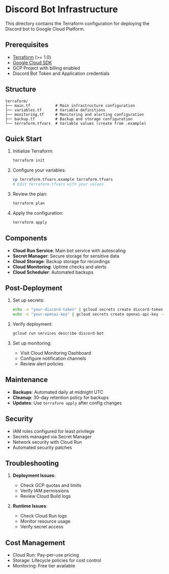 # Discord Bot Infrastructure

This directory contains the Terraform configuration for deploying the Discord bot to Google Cloud Platform.

## Prerequisites

- [Terraform](https://www.terraform.io/downloads.html) (>= 1.0)
- [Google Cloud SDK](https://cloud.google.com/sdk/docs/install)
- GCP Project with billing enabled
- Discord Bot Token and Application credentials

## Structure

```
terraform/
├── main.tf           # Main infrastructure configuration
├── variables.tf      # Variable definitions
├── monitoring.tf     # Monitoring and alerting configuration
├── backup.tf         # Backup and storage configuration
└── terraform.tfvars  # Variable values (create from .example)
```

## Quick Start

1. Initialize Terraform:
   ```bash
   terraform init
   ```

2. Configure your variables:
   ```bash
   cp terraform.tfvars.example terraform.tfvars
   # Edit terraform.tfvars with your values
   ```

3. Review the plan:
   ```bash
   terraform plan
   ```

4. Apply the configuration:
   ```bash
   terraform apply
   ```

## Components

- **Cloud Run Service**: Main bot service with autoscaling
- **Secret Manager**: Secure storage for sensitive data
- **Cloud Storage**: Backup storage for recordings
- **Cloud Monitoring**: Uptime checks and alerts
- **Cloud Scheduler**: Automated backups

## Post-Deployment

1. Set up secrets:
   ```bash
   echo -n "your-discord-token" | gcloud secrets create discord-token --data-file=-
   echo -n "your-openai-key" | gcloud secrets create openai-api-key --data-file=-
   ```

2. Verify deployment:
   ```bash
   gcloud run services describe discord-bot
   ```

3. Set up monitoring:
   - Visit Cloud Monitoring Dashboard
   - Configure notification channels
   - Review alert policies

## Maintenance

- **Backups**: Automated daily at midnight UTC
- **Cleanup**: 30-day retention policy for backups
- **Updates**: Use `terraform apply` after config changes

## Security

- IAM roles configured for least privilege
- Secrets managed via Secret Manager
- Network security with Cloud Run
- Automated security patches

## Troubleshooting

1. **Deployment Issues**:
   - Check GCP quotas and limits
   - Verify IAM permissions
   - Review Cloud Build logs

2. **Runtime Issues**:
   - Check Cloud Run logs
   - Monitor resource usage
   - Verify secret access

## Cost Management

- Cloud Run: Pay-per-use pricing
- Storage: Lifecycle policies for cost control
- Monitoring: Free tier available 